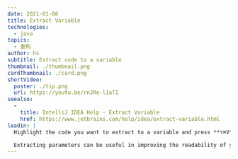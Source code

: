 ```yaml
---
date: 2021-01-08
title: Extract Variable
technologies:
  - java
topics:
  - 重构
author: hs
subtitle: Extract code to a variable
thumbnail: ./thumbnail.png
cardThumbnail: ./card.png
shortVideo:
  poster: ./tip.png
  url: https://youtu.be/rnJRe-lIaTI
seealso:
  - 
    title: IntelliJ IDEA Help - Extract Variable
    href: https://www.jetbrains.com/help/idea/extract-variable.html
leadin: |
  Highlight the code you want to extract to a variable and press **⌥⌘V** (macOS), or **Ctrl+Alt+V** (Windows/Linux), to extract it.

  Extracting parameters can be useful in improving the readability of your code.
---
```


